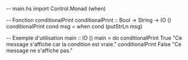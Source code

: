 -- main.hs
import Control.Monad (when)

-- Fonction conditionalPrint
conditionalPrint :: Bool -> String -> IO ()
conditionalPrint cond msg = when cond (putStrLn msg)

-- Exemple d'utilisation
main :: IO ()
main = do
    conditionalPrint True "Ce message s'affiche car la condition est vraie."
    conditionalPrint False "Ce message ne s'affiche pas."

